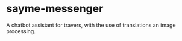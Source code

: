 # sayme-messenger
A chatbot assistant for travers, with the use of translations an image processing.
